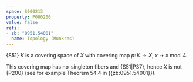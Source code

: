 ```yaml
---
space: S000213
property: P000200
value: false
refs:
- zb: "0951.54001"
  name: Topology (Munkres)
---
```


{S51} $K$ is a covering space of $X$ with covering map $p \colon K \to X$, $x \mapsto x \bmod 4$.

This covering map has no-singleton fibers and {S51|P37}, hence $X$ is not {P200} (see for example Theorem 54.4 in {{zb:0951.54001}}).
